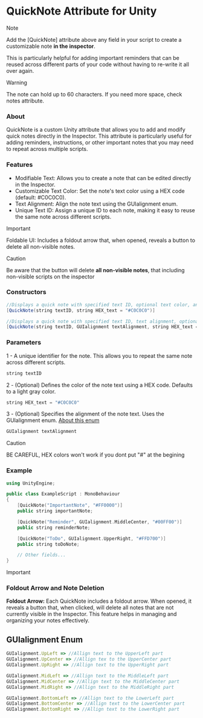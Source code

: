 # QuickNote Attribute for Unity
> [!NOTE]
> Add the [QuickNote] attribute above any field in your script to create a customizable note **in the inspector**.
>
> This is particularly helpful for adding important reminders that can be reused across different parts of your code without having to re-write it all over    again.

> [!WARNING]
> The note can hold up to 60 characters. If you need more space, check notes attribute.

### About
QuickNote is a custom Unity attribute that allows you to add and modify quick notes directly in the Inspector. 
This attribute is particularly useful for adding reminders, instructions, or other important notes that you may need to repeat across multiple scripts.

### Features
* Modifiable Text: Allows you to create a note that can be edited directly in the Inspector.
* Customizable Text Color: Set the note's text color using a HEX code (default: #C0C0C0).
* Text Alignment: Align the note text using the GUIalignment enum.
* Unique Text ID: Assign a unique ID to each note, making it easy to reuse the same note across different scripts.
  
> [!IMPORTANT]
> Foldable UI: Includes a foldout arrow that, when opened, reveals a button to delete all non-visible notes.

> [!CAUTION]
> Be aware that the button will delete **all non-visible notes**, that including non-visible scripts on the inspector

### Constructors
```java
//Displays a quick note with specified text ID, optional text color, and a foldout arrow.
[QuickNote(string textID, string HEX_text = "#C0C0C0")]
```
```java
//Displays a quick note with specified text ID, text alignment, optional text color, and a foldout arrow.
[QuickNote(string textID, GUIalignment textAlignment, string HEX_text = "#C0C0C0")]
```

### Parameters
1 - A unique identifier for the note. This allows you to repeat the same note across different scripts.
```cpp
string textID
```
2 - (Optional) Defines the color of the note text using a HEX code. Defaults to a light gray color.
```cpp
string HEX_text = "#C0C0C0"
```
3 - (Optional) Specifies the alignment of the note text. Uses the GUIalignment enum. [About this enum](#guialignment-enum)
```javascript
GUIalignment textAlignment
```

> [!CAUTION]
> BE CAREFUL, HEX colors won't work if you dont put "#" at the begining

### Example
```cpp
using UnityEngine;

public class ExampleScript : MonoBehaviour
{
    [QuickNote("ImportantNote", "#FF0000")]
    public string importantNote;

    [QuickNote("Reminder", GUIalignment.MiddleCenter, "#00FF00")]
    public string reminderNote;

    [QuickNote("ToDo", GUIalignment.UpperRight, "#FFD700")]
    public string toDoNote;

    // Other fields...
}
```

> [!IMPORTANT]
> ### Foldout Arrow and Note Deletion
> **Foldout Arrow:** Each QuickNote includes a foldout arrow. When opened, it reveals a button that, when clicked, will delete all notes that are not currently visible in the Inspector. This feature helps in managing and organizing your notes effectively.

## GUIalignment Enum
```javascript
GUIalignment.UpLeft => //Allign text to the UpperLeft part
GUIalignment.UpCenter => //Allign tex to the UpperCenter part
GUIalignment.UpRight => //Allign text to the UpperRight part

GUIalignment.MidLeft => //Allign text to the MiddleLeft part
GUIalignment.MidCenter => //Allign text to the MiddleCenter part
GUIalignment.MidRight => //Allign text to the MiddleRight part

GUIalignment.BottomLeft => //Allign text to the LowerLeft part
GUIalignment.BottomCenter => //Allign text to the LowerCenter part
GUIalignment.BottomRight => //Allign text to the LowerRight part
```
